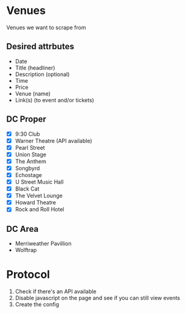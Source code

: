 # Venues

Venues we want to scrape from

## Desired attrbutes

- Date
- Title (headliner)
- Description (optional)
- Time
- Price
- Venue (name)
- Link(s) (to event and/or tickets)

## DC Proper

- [x] 9:30 Club
- [x] Warner Theatre (API available)
- [x] Pearl Street
- [x] Union Stage
- [x] The Anthem
- [x] Songbyrd
- [x] Echostage
- [x] U Street Music Hall
- [x] Black Cat
- [x] The Velvet Lounge
- [x] Howard Theatre
- [x] Rock and Roll Hotel

## DC Area

- Merriweather Pavillion
- Wolftrap

# Protocol

1. Check if there's an API available
2. Disable javascript on the page and see if you can still view events
3. Create the config
